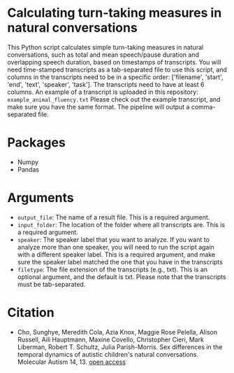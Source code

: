 # Calculating turn-taking measures in natural conversations

This Python script calculates simple turn-taking measures in natural conversations, such as total and mean speech/pause duration and overlapping speech duration, based on timestamps of transcripts. You will need time-stamped transcripts as a tab-separated file to use this script, and columns in the transcripts need to be in a specific order: ['filename', 'start', 'end', 'text', 'speaker', 'task']. The transcripts need to have at least 6 columns. An example of a transcript is uploaded in this repository: `example_animal_fluency.txt` Please check out the example transcript, and make sure you have the same format. The pipeline will output a comma-separated file. 

# Packages
- Numpy
- Pandas

# Arguments
- `output_file`: The name of a result file. This is a required argument. 
- `input_folder`: The location of the folder where all transcripts are. This is a required argument.
- `speaker`: The speaker label that you want to analyze. If you want to analyze more than one speaker, you will need to run the script again with a different speaker label. This is a required argument, and make sure the speaker label matched the one that you have in the transcripts
- `filetype`: The file extension of the transcripts (e.g., txt). This is an optional argument, and the default is txt. Please note that the transcripts 
must be tab-separated.

# Citation
- Cho, Sunghye, Meredith Cola, Azia Knox, Maggie Rose Pelella, Alison Russell, Aili Hauptmann, Maxine Covello, Christopher Cieri, Mark Liberman, Robert T. Schultz, Julia Parish-Morris. Sex differences in the temporal dynamics of autistic children's natural conversations. Molecular Autism 14, 13. [open access](https://molecularautism.biomedcentral.com/articles/10.1186/s13229-023-00545-6)
